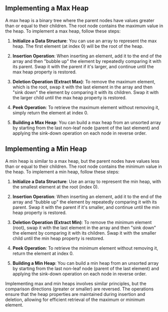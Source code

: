## Implementing a Max Heap

A max heap is a binary tree where the parent nodes have values greater than or equal to their children. The root node contains the maximum value in the heap. To implement a max heap, follow these steps:

1. **Initialize a Data Structure**: You can use an array to represent the max heap. The first element (at index 0) will be the root of the heap.

2. **Insertion Operation**: When inserting an element, add it to the end of the array and then "bubble up" the element by repeatedly comparing it with its parent. Swap it with the parent if it's larger, and continue until the max heap property is restored.

3. **Deletion Operation (Extract Max)**: To remove the maximum element, which is the root, swap it with the last element in the array and then "sink down" the element by comparing it with its children. Swap it with the larger child until the max heap property is restored.

4. **Peek Operation**: To retrieve the maximum element without removing it, simply return the element at index 0.

5. **Building a Max Heap**: You can build a max heap from an unsorted array by starting from the last non-leaf node (parent of the last element) and applying the sink-down operation on each node in reverse order.

## Implementing a Min Heap

A min heap is similar to a max heap, but the parent nodes have values less than or equal to their children. The root node contains the minimum value in the heap. To implement a min heap, follow these steps:

1. **Initialize a Data Structure**: Use an array to represent the min heap, with the smallest element at the root (index 0).

2. **Insertion Operation**: When inserting an element, add it to the end of the array and "bubble up" the element by repeatedly comparing it with its parent. Swap it with the parent if it's smaller, and continue until the min heap property is restored.

3. **Deletion Operation (Extract Min)**: To remove the minimum element (root), swap it with the last element in the array and then "sink down" the element by comparing it with its children. Swap it with the smaller child until the min heap property is restored.

4. **Peek Operation**: To retrieve the minimum element without removing it, return the element at index 0.

5. **Building a Min Heap**: You can build a min heap from an unsorted array by starting from the last non-leaf node (parent of the last element) and applying the sink-down operation on each node in reverse order.

Implementing max and min heaps involves similar principles, but the comparison directions (greater or smaller) are reversed. The operations ensure that the heap properties are maintained during insertion and deletion, allowing for efficient retrieval of the maximum or minimum element.

